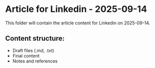 # Article for Linkedin - 2025-09-14

This folder will contain the article content for Linkedin on 2025-09-14.

## Content structure:
- Draft files (.md, .txt)
- Final content
- Notes and references
